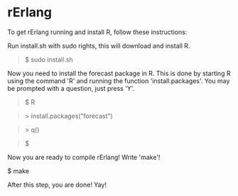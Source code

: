 rErlang
=======

To get rErlang running and install R, follow these instructions:

Run install.sh with sudo rights, this will download and install R.

> $  sudo install.sh

Now you need to install the forecast package in R. This is done
by starting R using the command 'R' and running the function 
'install.packages'. You may be prompted with a question, just
press 'Y'.

> $ R

> \> install.packages("forecast")

> \> q()

> $

Now you are ready to compile rErlang! Write 'make'!

$ make

After this step, you are done! Yay!

